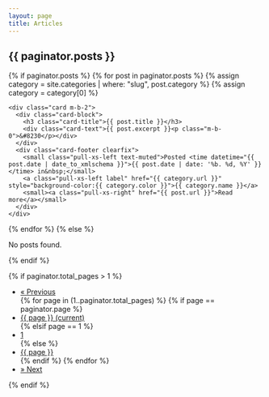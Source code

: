 ```yaml
---
layout: page
title: Articles
---
```

<h2 class="post-title">{{ paginator.posts }}</h2>
{% if paginator.posts %}
  {% for post in paginator.posts %}
    {% assign category = site.categories | where: "slug", post.category %}
    {% assign category = category[0] %}

    <div class="card m-b-2">
      <div class="card-block">
        <h3 class="card-title">{{ post.title }}</h3>
        <div class="card-text">{{ post.excerpt }}<p class="m-b-0">&#8230</p></div>
      </div>
      <div class="card-footer clearfix">
        <small class="pull-xs-left text-muted">Posted <time datetime="{{ post.date | date_to_xmlschema }}">{{ post.date | date: '%b. %d, %Y' }}</time> in&nbsp;</small>
        <a class="pull-xs-left label" href="{{ category.url }}" style="background-color:{{ category.color }}">{{ category.name }}</a>
        <small><a class="pull-xs-right" href="{{ post.url }}">Read more</a></small>
      </div>
    </div>
  {% endfor %}
{% else %}
  <p>No posts found.</p>
{% endif %}

{% if paginator.total_pages > 1 %}
  <div class="text-xs-center">
    <ul class="pagination pagination-sm">
      <li class="page-item{% unless paginator.previous_page %} disabled{% endunless %}">
        <a class="page-link" href="{% if paginator.previous_page == 1 %}/blog/{% else %}{{ paginator.previous_page_path }}{% endif %}" aria-label="Previous">
          <span aria-hidden="true">&laquo;</span>
          <span class="sr-only">Previous</span>
        </a>
      </li>
      {% for page in (1..paginator.total_pages) %}
        {% if page == paginator.page %}
          <li class="page-item active"><a class="page-link" href="#">{{ page }} <span class="sr-only">(current)</span></a></li>
        {% elsif page == 1 %}
          <li class="page-item"><a class="page-link" href="/blog/">1</a></li>
        {% else %}
          <li class="page-item"><a class="page-link" href="{{ site.paginate_path | replace: ':num', page }}">{{ page }}</a></li>
        {% endif %}
      {% endfor %}
      <li class="page-item{% unless paginator.next_page %} disabled{% endunless %}">
        <a class="page-link" href="{% if paginator.next_page %}{{ paginator.next_page_path }}{% else %}#{% endif %}" aria-label="Next">
          <span aria-hidden="true">&raquo;</span>
          <span class="sr-only">Next</span>
        </a>
      </li>
    </ul>
  </div>
{% endif %}
